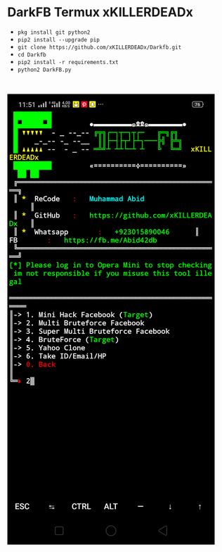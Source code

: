 # DarkFB Termux xKILLERDEADx

<ul>
<li><code>pkg install git python2</code></li>
<li><code>pip2 install --upgrade pip</code></li>
<li><code>git clone https://github.com/xKILLERDEADx/Darkfb.git</code></li>
<li><code>cd Darkfb</code></li>
<li><code>pip2 install -r requirements.txt</code></li>
<li><code>python2 DarkFB.py</code></li>
</ul>
<br />
<br />
<img src="https://github.com/xKILLERDEADx/Darkfb/blob/master/Screenshot_2020-05-21-11-51-56-44_84d3000e3f4017145260f7618db1d683.png" />


